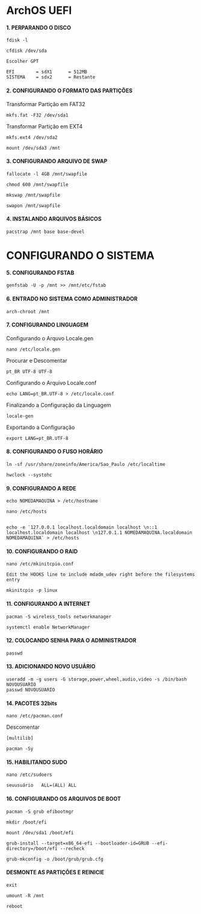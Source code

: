 # ArchOS UEFI

#### 1. PERPARANDO O DISCO
```
fdisk -l
```
```
cfdisk /dev/sda
```
```
Escolher GPT
```
```
EFI        = sdX1      = 512MB 
SISTEMA    = sdx2      = Restante
```
#### 2. CONFIGURANDO O FORMATO DAS PARTIÇÕES

Transformar Partição em FAT32
```
mkfs.fat -F32 /dev/sda1
```
Transformar Partição em EXT4
```
mkfs.ext4 /dev/sda2
```
```
mount /dev/sda3 /mnt
```
#### 3. CONFIGURANDO ARQUIVO DE SWAP
```
fallocate -l 4GB /mnt/swapfile
```
```
chmod 600 /mnt/swapfile
```
```
mkswap /mnt/swapfile
```
```
swapon /mnt/swapfile
```
#### 4. INSTALANDO ARQUIVOS BÁSICOS
```
pacstrap /mnt base base-devel
```
# CONFIGURANDO O SISTEMA

#### 5. CONFIGURANDO FSTAB  
```
genfstab -U -p /mnt >> /mnt/etc/fstab
```
#### 6. ENTRADO NO SISTEMA COMO ADMINISTRADOR 
```
arch-chroot /mnt
```
#### 7. CONFIGURANDO LINGUAGEM
Configurando o Arquvo Locale.gen
```
nano /etc/locale.gen
```
Procurar e Descomentar
```
pt_BR UTF-8 UTF-8
```
Configurando o Arquivo Locale.conf
```
echo LANG=pt_BR.UTF-8 > /etc/locale.conf
```
Finalizando a Configuração da Linguagem
```
locale-gen
```
Exportando a Configuração
```
export LANG=pt_BR.UTF-8
```
#### 8. CONFIGURANDO O FUSO HORÁRIO
```
ln -sf /usr/share/zoneinfo/America/Sao_Paulo /etc/localtime
```
```
hwclock --systohc
```

#### 9. CONFIGURANDO A REDE
```
echo NOMEDAMAQUINA > /etc/hostname
```
```
nano /etc/hosts
```
```

echo -e ¨127.0.0.1 localhost.localdomain localhost \n::1 localhost.localdomain localhost \n127.0.1.1 NOMEDAMAQUINA.localdomain NOMEDAMAQUINA¨ > /etc/hosts
```
#### 10. CONFIGURANDO O RAID
```
nano /etc/mkinitcpio.conf
```
```
Edit the HOOKS line to include mdadm_udev right before the filesystems entry
```
```
mkinitcpio -p linux
```

#### 11. CONFIGURANDO A INTERNET
```
pacman -S wireless_tools networkmanager
```
```
systemctl enable NetworkManager
```
#### 12. COLOCANDO SENHA PARA O ADMINISTRADOR
```
passwd
```
#### 13. ADICIONANDO NOVO USUÁRIO
```
useradd -m -g users -G storage,power,wheel,audio,video -s /bin/bash NOVOUSUARIO
passwd NOVOUSUARIO
```
#### 14. PACOTES 32bits
```
nano /etc/pacman.conf
```
Descomentar
```
[multilib]
```
```
pacman -Sy
```

#### 15. HABILITANDO SUDO
```
nano /etc/sudoers
```
```
seuusuário   ALL=(ALL) ALL
```
#### 16. CONFIGURANDO OS ARQUIVOS DE BOOT
```
pacman -S grub efibootmgr
```
```
mkdir /boot/efi
```
```
mount /dev/sda1 /boot/efi
```
```
grub-install --target=x86_64-efi --bootloader-id=GRUB --efi-directory=/boot/efi --recheck
```
```
grub-mkconfig -o /boot/grub/grub.cfg
```

#### DESMONTE AS PARTIÇÕES E REINICIE
```
exit
```
```
umount -R /mnt
```
```
reboot
```
